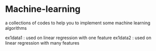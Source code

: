 # Machine-learning
a collections of codes to help you to implement some machine learning algorithms



ex1data1 :  used on linear regression with one feature
ex1data2 :  used on linear regression with many features
